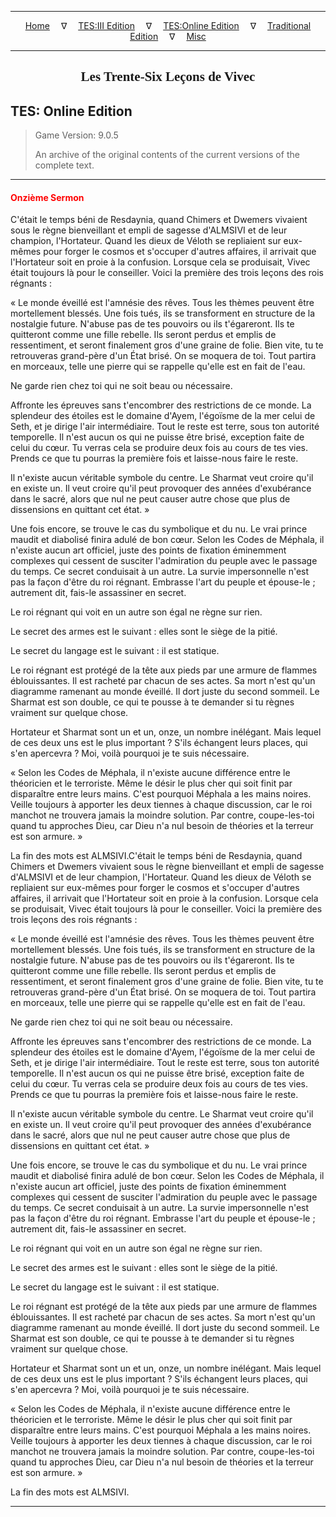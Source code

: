
---

<!-- Jekyll Page Links -->

<center>
<a href="../../../../index.html">Home</a>
&emsp;&nabla;&emsp;
<a href="../../../index-tes3.html">TES:III Edition</a>
&emsp;&nabla;&emsp;
<a href="../../../index-teso.html">TES:Online Edition</a>
&emsp;&nabla;&emsp;
<a href="../../../index-traditional.html">Traditional Edition</a>
&emsp;&nabla;&emsp;
<a href="../../../index-misc.html">Misc</a>
</center>

<!-- Markdown Body Below: -->

---

<center>
<h2><span style="font-family:Georgia">Les Trente-Six Leçons de Vivec</span></h2>
</center>

## TES: Online Edition

> Game Version: 9.0.5
>
> An archive of the original contents of the current versions of the complete text.

---

#### <span style="color:red">Onzième Sermon</span>

C'était le temps béni de Resdaynia, quand Chimers et Dwemers vivaient sous le règne bienveillant et empli de sagesse d'ALMSIVI et de leur champion, l'Hortateur. Quand les dieux de Véloth se repliaient sur eux-mêmes pour forger le cosmos et s'occuper d'autres affaires, il arrivait que l'Hortateur soit en proie à la confusion. Lorsque cela se produisait, Vivec était toujours là pour le conseiller. Voici la première des trois leçons des rois régnants :

« Le monde éveillé est l'amnésie des rêves. Tous les thèmes peuvent être mortellement blessés. Une fois tués, ils se transforment en structure de la nostalgie future. N'abuse pas de tes pouvoirs ou ils t'égareront. Ils te quitteront comme une fille rebelle. Ils seront perdus et emplis de ressentiment, et seront finalement gros d'une graine de folie. Bien vite, tu te retrouveras grand-père d'un État brisé. On se moquera de toi. Tout partira en morceaux, telle une pierre qui se rappelle qu'elle est en fait de l'eau.

Ne garde rien chez toi qui ne soit beau ou nécessaire.

Affronte les épreuves sans t'encombrer des restrictions de ce monde. La splendeur des étoiles est le domaine d'Ayem, l'égoïsme de la mer celui de Seth, et je dirige l'air intermédiaire. Tout le reste est terre, sous ton autorité temporelle. Il n'est aucun os qui ne puisse être brisé, exception faite de celui du cœur. Tu verras cela se produire deux fois au cours de tes vies. Prends ce que tu pourras la première fois et laisse-nous faire le reste.

Il n'existe aucun véritable symbole du centre. Le Sharmat veut croire qu'il en existe un. Il veut croire qu'il peut provoquer des années d'exubérance dans le sacré, alors que nul ne peut causer autre chose que plus de dissensions en quittant cet état. »

Une fois encore, se trouve le cas du symbolique et du nu. Le vrai prince maudit et diabolisé finira adulé de bon cœur. Selon les Codes de Méphala, il n'existe aucun art officiel, juste des points de fixation éminemment complexes qui cessent de susciter l'admiration du peuple avec le passage du temps. Ce secret conduisait à un autre. La survie impersonnelle n'est pas la façon d'être du roi régnant. Embrasse l'art du peuple et épouse-le ; autrement dit, fais-le assassiner en secret.

Le roi régnant qui voit en un autre son égal ne règne sur rien.

Le secret des armes est le suivant : elles sont le siège de la pitié.

Le secret du langage est le suivant : il est statique.

Le roi régnant est protégé de la tête aux pieds par une armure de flammes éblouissantes. Il est racheté par chacun de ses actes. Sa mort n'est qu'un diagramme ramenant au monde éveillé. Il dort juste du second sommeil. Le Sharmat est son double, ce qui te pousse à te demander si tu règnes vraiment sur quelque chose.

Hortateur et Sharmat sont un et un, onze, un nombre inélégant. Mais lequel de ces deux uns est le plus important ? S'ils échangent leurs places, qui s'en apercevra ? Moi, voilà pourquoi je te suis nécessaire.

« Selon les Codes de Méphala, il n'existe aucune différence entre le théoricien et le terroriste. Même le désir le plus cher qui soit finit par disparaître entre leurs mains. C'est pourquoi Méphala a les mains noires. Veille toujours à apporter les deux tiennes à chaque discussion, car le roi manchot ne trouvera jamais la moindre solution. Par contre, coupe-les-toi quand tu approches Dieu, car Dieu n'a nul besoin de théories et la terreur est son armure. »

La fin des mots est ALMSIVI.C'était le temps béni de Resdaynia, quand Chimers et Dwemers vivaient sous le règne bienveillant et empli de sagesse d'ALMSIVI et de leur champion, l'Hortateur. Quand les dieux de Véloth se repliaient sur eux-mêmes pour forger le cosmos et s'occuper d'autres affaires, il arrivait que l'Hortateur soit en proie à la confusion. Lorsque cela se produisait, Vivec était toujours là pour le conseiller. Voici la première des trois leçons des rois régnants :

« Le monde éveillé est l'amnésie des rêves. Tous les thèmes peuvent être mortellement blessés. Une fois tués, ils se transforment en structure de la nostalgie future. N'abuse pas de tes pouvoirs ou ils t'égareront. Ils te quitteront comme une fille rebelle. Ils seront perdus et emplis de ressentiment, et seront finalement gros d'une graine de folie. Bien vite, tu te retrouveras grand-père d'un État brisé. On se moquera de toi. Tout partira en morceaux, telle une pierre qui se rappelle qu'elle est en fait de l'eau.

Ne garde rien chez toi qui ne soit beau ou nécessaire.

Affronte les épreuves sans t'encombrer des restrictions de ce monde. La splendeur des étoiles est le domaine d'Ayem, l'égoïsme de la mer celui de Seth, et je dirige l'air intermédiaire. Tout le reste est terre, sous ton autorité temporelle. Il n'est aucun os qui ne puisse être brisé, exception faite de celui du cœur. Tu verras cela se produire deux fois au cours de tes vies. Prends ce que tu pourras la première fois et laisse-nous faire le reste.

Il n'existe aucun véritable symbole du centre. Le Sharmat veut croire qu'il en existe un. Il veut croire qu'il peut provoquer des années d'exubérance dans le sacré, alors que nul ne peut causer autre chose que plus de dissensions en quittant cet état. »

Une fois encore, se trouve le cas du symbolique et du nu. Le vrai prince maudit et diabolisé finira adulé de bon cœur. Selon les Codes de Méphala, il n'existe aucun art officiel, juste des points de fixation éminemment complexes qui cessent de susciter l'admiration du peuple avec le passage du temps. Ce secret conduisait à un autre. La survie impersonnelle n'est pas la façon d'être du roi régnant. Embrasse l'art du peuple et épouse-le ; autrement dit, fais-le assassiner en secret.

Le roi régnant qui voit en un autre son égal ne règne sur rien.

Le secret des armes est le suivant : elles sont le siège de la pitié.

Le secret du langage est le suivant : il est statique.

Le roi régnant est protégé de la tête aux pieds par une armure de flammes éblouissantes. Il est racheté par chacun de ses actes. Sa mort n'est qu'un diagramme ramenant au monde éveillé. Il dort juste du second sommeil. Le Sharmat est son double, ce qui te pousse à te demander si tu règnes vraiment sur quelque chose.

Hortateur et Sharmat sont un et un, onze, un nombre inélégant. Mais lequel de ces deux uns est le plus important ? S'ils échangent leurs places, qui s'en apercevra ? Moi, voilà pourquoi je te suis nécessaire.

« Selon les Codes de Méphala, il n'existe aucune différence entre le théoricien et le terroriste. Même le désir le plus cher qui soit finit par disparaître entre leurs mains. C'est pourquoi Méphala a les mains noires. Veille toujours à apporter les deux tiennes à chaque discussion, car le roi manchot ne trouvera jamais la moindre solution. Par contre, coupe-les-toi quand tu approches Dieu, car Dieu n'a nul besoin de théories et la terreur est son armure. »

La fin des mots est ALMSIVI.

---
